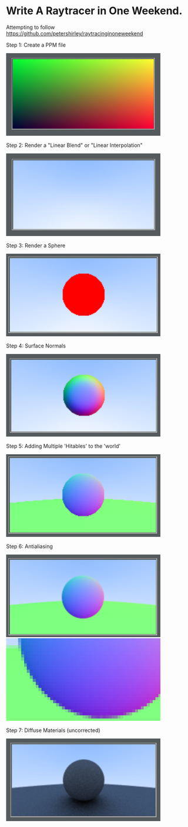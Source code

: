 # Write A Raytracer in One Weekend.
Attempting to follow https://github.com/petershirley/raytracinginoneweekend

Step 1: Create a PPM file

<img src="renders/ppm_example.png" width="420" height="224" />

Step 2: Render a "Linear Blend" or "Linear Interpolation"

<img src="renders/ppm_lerp.png" width="420" height="224" />

Step 3: Render a Sphere

<img src="renders/ppm_rendering_a_sphere.png" width="420" height="224" />

Step 4: Surface Normals

<img src="renders/ppm_surface_normals.png" width="420" height="224" />

Step 5: Adding Multiple 'Hitables' to the 'world'

<img src="renders/ppm_multiple_spheres.png" width="420" height="224" />

Step 6: Antialiasing

<img src="renders/ppm_antialiasing_full.png" width="420" height="224" /><img src="renders/ppm_antialiasing.png" width="420" height="224" />

Step 7: Diffuse Materials (uncorrected)

<img src="renders/ppm_diffuse_uncorrected.png" width="420" height="224" />